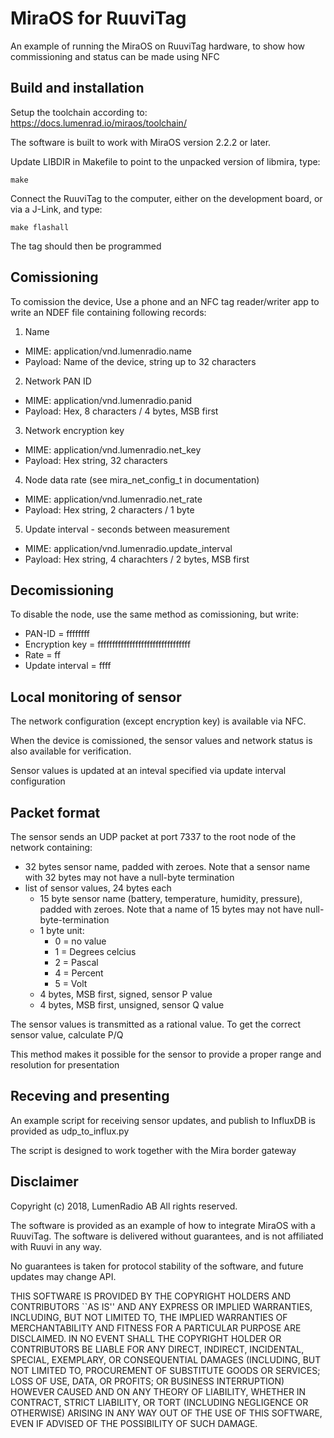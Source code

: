 MiraOS for RuuviTag
===================

An example of running the MiraOS on RuuviTag hardware, to show how commissioning
and status can be made using NFC

Build and installation
----------------------

Setup the toolchain according to:
https://docs.lumenrad.io/miraos/toolchain/

The software is built to work with MiraOS version 2.2.2 or later.

Update LIBDIR in Makefile to point to the unpacked version of libmira, type:

```
make
```

Connect the RuuviTag to the computer, either on the development board, or via a
J-Link, and type:

```
make flashall
```

The tag should then be programmed

Comissioning
------------

To comission the device, Use a phone and an NFC tag reader/writer app to write
an NDEF file containing following records:

1. Name
  - MIME: application/vnd.lumenradio.name
  - Payload: Name of the device, string up to 32 characters
2. Network PAN ID
  - MIME: application/vnd.lumenradio.panid
  - Payload: Hex, 8 characters / 4 bytes, MSB first
3. Network encryption key
  - MIME: application/vnd.lumenradio.net_key
  - Payload: Hex string, 32 characters
4. Node data rate (see mira_net_config_t in documentation)
  - MIME: application/vnd.lumenradio.net_rate
  - Payload: Hex string, 2 characters / 1 byte
5. Update interval - seconds between measurement
  - MIME: application/vnd.lumenradio.update_interval
  - Payload: Hex string, 4 charachters / 2 bytes, MSB first

Decomissioning
--------------

To disable the node, use the same method as comissioning, but write:
- PAN-ID = ffffffff
- Encryption key = ffffffffffffffffffffffffffffffff
- Rate = ff
- Update interval = ffff

Local monitoring of sensor
--------------------------

The network configuration (except encryption key) is available via NFC.

When the device is comissioned, the sensor values and network status is also
available for verification.

Sensor values is updated at an inteval specified via update interval
configuration

Packet format
-------------

The sensor sends an UDP packet at port 7337 to the root node of the network
containing:

- 32 bytes sensor name, padded with zeroes. Note that a sensor name with 32
  bytes may not have a null-byte termination
- list of sensor values, 24 bytes each
  - 15 byte sensor name (battery, temperature, humidity, pressure), padded with
    zeroes. Note that a name of 15 bytes may not have null-byte-termination
  - 1 byte unit:
    - 0 = no value
    - 1 = Degrees celcius
    - 2 = Pascal
    - 4 = Percent
    - 5 = Volt
  - 4 bytes, MSB first, signed, sensor P value
  - 4 bytes, MSB first, unsigned, sensor Q value

The sensor values is transmitted as a rational value. To get the correct sensor
value, calculate P/Q

This method makes it possible for the sensor to provide a proper range and
resolution for presentation

Receving and presenting
-----------------------

An example script for receiving sensor updates, and publish to InfluxDB is
provided as udp_to_influx.py

The script is designed to work together with the Mira border gateway

Disclaimer
----------

Copyright (c) 2018, LumenRadio AB All rights reserved.

The software is provided as an example of how to integrate MiraOS with a
RuuviTag. The software is delivered without guarantees, and is not affiliated
with Ruuvi in any way.

No guarantees is taken for protocol stability of the software, and future
updates may change API.

THIS SOFTWARE IS PROVIDED BY THE COPYRIGHT HOLDERS AND CONTRIBUTORS ``AS IS''
AND ANY EXPRESS OR IMPLIED WARRANTIES, INCLUDING, BUT NOT LIMITED TO, THE
IMPLIED WARRANTIES OF MERCHANTABILITY AND FITNESS FOR A PARTICULAR PURPOSE
ARE DISCLAIMED. IN NO EVENT SHALL THE COPYRIGHT HOLDER OR CONTRIBUTORS BE
LIABLE FOR ANY DIRECT, INDIRECT, INCIDENTAL, SPECIAL, EXEMPLARY, OR
CONSEQUENTIAL DAMAGES (INCLUDING, BUT NOT LIMITED TO, PROCUREMENT OF
SUBSTITUTE GOODS OR SERVICES; LOSS OF USE, DATA, OR PROFITS; OR BUSINESS
INTERRUPTION) HOWEVER CAUSED AND ON ANY THEORY OF LIABILITY, WHETHER IN
CONTRACT, STRICT LIABILITY, OR TORT (INCLUDING NEGLIGENCE OR OTHERWISE)
ARISING IN ANY WAY OUT OF THE USE OF THIS SOFTWARE, EVEN IF ADVISED OF THE
POSSIBILITY OF SUCH DAMAGE.


